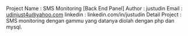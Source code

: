 Project Name	: SMS Monitoring [Back End Panel]
Author			: justudin
Email			: udinjust4u@yahoo.com
linkedin		: linkedin.com/in/justudin
Detail Project	: SMS monitoring dengan gammu yang datanya diolah dengan php dan mysql.
